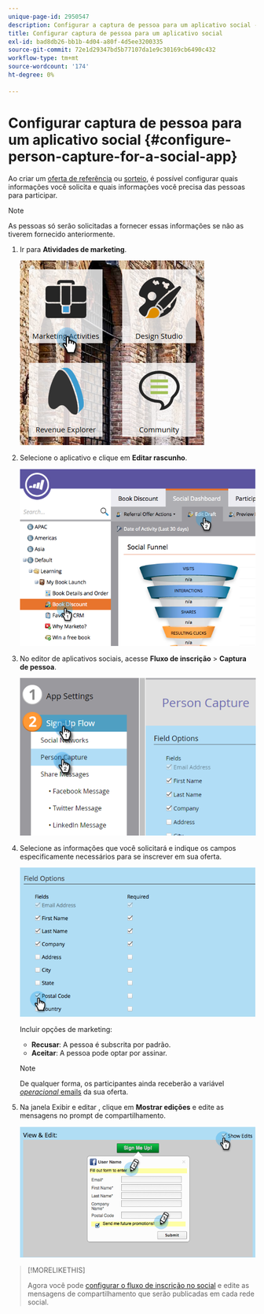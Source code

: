 ```yaml
---
unique-page-id: 2950547
description: Configurar a captura de pessoa para um aplicativo social - Documentos do Marketo - Documentação do produto
title: Configurar captura de pessoa para um aplicativo social
exl-id: bad8db26-bb1b-4d04-a80f-4d5ee3200335
source-git-commit: 72e1d29347bd5b77107da1e9c30169cb6490c432
workflow-type: tm+mt
source-wordcount: '174'
ht-degree: 0%

---
```


# Configurar captura de pessoa para um aplicativo social {#configure-person-capture-for-a-social-app}

Ao criar um [oferta de referência](/help/marketo/product-docs/demand-generation/social/referral-offers/create-a-referral-offer.md) ou [sorteio](/help/marketo/product-docs/demand-generation/social/sweepstakes/create-sweepstakes.md), é possível configurar quais informações você solicita e quais informações você precisa das pessoas para participar.

>[!NOTE]
>
>As pessoas só serão solicitadas a fornecer essas informações se não as tiverem fornecido anteriormente.

1. Ir para **Atividades de marketing**.

   ![](assets/ma-2.png)

1. Selecione o aplicativo e clique em **Editar rascunho**.

   ![](assets/image2014-9-22-10-3a57-3a57.png)

1. No editor de aplicativos sociais, acesse **Fluxo de inscrição** > **Captura de pessoa**.

   ![](assets/three-1.png)

1. Selecione as informações que você solicitará e indique os campos especificamente necessários para se inscrever em sua oferta.

   ![](assets/image2014-9-22-10-58-24.png)

   Incluir opções de marketing:

   * **Recusar**: A pessoa é subscrita por padrão.
   * **Aceitar**: A pessoa pode optar por assinar.

   >[!NOTE]
   >
   >De qualquer forma, os participantes ainda receberão a variável [_operacional_ emails](/help/marketo/product-docs/email-marketing/general/functions-in-the-editor/make-an-email-operational.md) da sua oferta.

1. Na janela Exibir e editar , clique em **Mostrar edições** e edite as mensagens no prompt de compartilhamento.

   ![](assets/image2014-9-22-11-3a2-3a56.png)

>[!MORELIKETHIS]
>
>Agora você pode [configurar o fluxo de inscrição no social](/help/marketo/product-docs/demand-generation/social/configuring-social-actions/configure-social-sign-up-share-flow.md) e edite as mensagens de compartilhamento que serão publicadas em cada rede social.
